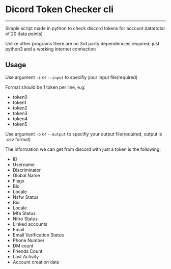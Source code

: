 # Dicord Token Checker cli
---
Simple script made in python to check discord tokens for account data(total of 20 data points)

Unlike other programs there are no 3rd party dependencies required; just python3 and a working internet connection

## Usage
Use argument `-i` or `--input` to specifiy your input file(required)

Format should be 1 token per line, e.g:

- token0
- token1
- token2
- token3
- token4
- token5

Use argument `-o` or `--output` to specifiy your output file(required, output is .csv format)

The information we can get from discord with just a token is the following: 

- ID
- Username
- Discriminator
- Global Name
- Flags
- Bio
- Locale
- Nsfw Status
- Bio
- Locale
- Mfa Status 
- Nitro Status
- Linked accounts
- Email 
- Email Verification Status
- Phone Number
- DM count
- Friends Count
- Last Activity
- Account creation date
